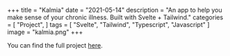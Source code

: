 +++
title = "Kalmia"
date = "2021-05-14"
description = "An app to help you make sense of your chronic illness. Built with Svelte + Tailwind."
categories = [
    "Project",
]
tags = [
    "Svelte", "Tailwind", "Typescript", "Javascript"
]
image = "kalmia.png"
+++


You can find the full project [here](https://github.com/mducharm/kalmia).